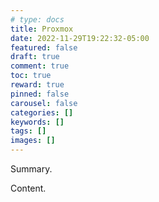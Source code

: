 ```yaml
---
# type: docs 
title: Proxmox
date: 2022-11-29T19:22:32-05:00
featured: false
draft: true
comment: true
toc: true
reward: true
pinned: false
carousel: false
categories: []
keywords: []
tags: []
images: []
---
```


Summary.

<!--more-->

Content.
